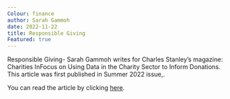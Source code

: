```yaml
---
Colour: finance
author: Sarah Gammoh
date: 2022-11-22
title: Responsible Giving
Featured: true
---
```


Responsible Giving- Sarah Gammoh writes for Charles Stanley’s magazine: Charities InFocus on Using Data in the Charity Sector to Inform Donations. This article was first published in Summer 2022 issue,.

 
You can read the article by clicking [here](https://www.charles-stanley.co.uk/insights/commentary/using-data-in-the-charity-sector-to-inform-donations). 
